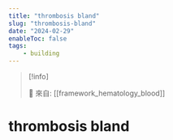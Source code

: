 ```yaml
---
title: "thrombosis bland"
slug: "thrombosis-bland"
date: "2024-02-29"
enableToc: false
tags:
    - building
---
```


> [!info]
>
> 🌱 來自: [[framework_hematology_blood]]

# thrombosis bland


